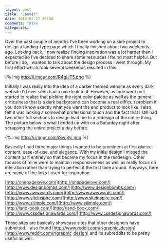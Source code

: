 ```yaml
---
layout: post
title: "Lander"
date: 2013-04-27 20:34
comments: false
categories:
---
```


Over the past couple of months I've been working on a side project to design a landing-type page which I finally
finished about two weekends ago. Looking back, I now realize finding inspiration was a lot harder than I expected so
I've decided to share some resources I found most helpful. But before I do, I wanted to talk about the design process I
went through. My first effort which took several weekends resulted in this:

{% img http://i.imgur.com/R4glJT5.png %}

Initially I was really into the idea of a darker themed website as every dark website I'd ever seen had a nice look to it.
However, as time went on I started to realize that picking the right color palette as well as the general criticalness that
is a dark background can become a real difficult problem if you don't know exactly what you want the end product to look like.
I also felt it was lacking a somewhat professional touch and the fact that I still had two other full sections to design
lead me to a redesign of the entire thing. The picture below is what I ended up with on a Saturday night after scrapping 
the entire project a day before.

{% img http://i.imgur.com/iSwj3yi.png %}

Basically I had three major things I wanted to be prominent at first glance: content, ease-of-use, and elegance. With my
initial design I missed the content part entirely so that became my focus in the resdesign. Other focuses of mine were to
maintain responsiveness as well as really focus on interation rather than trying to perfect it the first time around.
Anyways, here are some of the links I used for inspiration:

[http://onepagelove.com/](http://onepagelove.com/)  
[http://www.designbombs.com/](http://www.designbombs.com/)  
[http://www.awwwards.com/](http://www.awwwards.com/)  
[http://www.siteinspire.com/](http://www.siteinspire.com/)  
[http://www.siiimple.com/](http://www.siiimple.com/)  
[http://land-book.com/](http://land-book.com/)  
[http://www.cssdesignawards.com/](http://www.cssdesignawards.com/)  

These sites are basically showcase sites that other designers have submitted. I also found
[http://www.reddit.com/r/graphic_design](http://www.reddit.com/r/graphic_design) and its subreddits to be pretty useful as well.
